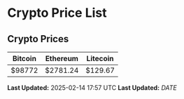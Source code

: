# Crypto Price List

## Crypto Prices
| Bitcoin | Ethereum | Litecoin |
| ------- | -------- | -------- |
| $98772 | $2781.24 | $129.67 |
**Last Updated:** 2025-02-14 17:57 UTC
**Last Updated:** $DATE$
